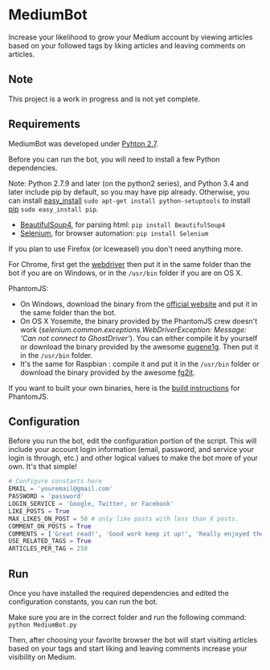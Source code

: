 # MediumBot
Increase your likelihood to grow your Medium account by viewing articles based on your followed tags by liking articles and leaving comments on articles.

## Note
This project is a work in progress and is not yet complete.

## Requirements
MediumBot was developed under [Pyhton 2.7](https://www.python.org/downloads).

Before you can run the bot, you will need to install a few Python dependencies.

Note: Python 2.7.9 and later (on the python2 series), and Python 3.4 and later include pip by default, so you may have pip already. Otherwise, you can install [easy_install](https://pythonhosted.org/setuptools/easy_install.html) `sudo apt-get install python-setuptools` to install [pip](https://pypi.python.org/pypi/pip) `sudo easy_install pip`.

- [BeautifulSoup4](https://pypi.python.org/pypi/beautifulsoup4), for parsing html: `pip install BeautifulSoup4`
- [Selenium](http://www.seleniumhq.org/), for browser automation: `pip install Selenium`

If you plan to use Firefox (or Iceweasel) you don't need anything more.

For Chrome, first get the [webdriver](https://sites.google.com/a/chromium.org/chromedriver/downloads) then put it in the same folder than the bot if you are on Windows, or in the `/usr/bin` folder if you are on OS X.

PhantomJS:
- On Windows, download the binary from the [official website](http://phantomjs.org) and put it in the same folder than the bot.
- On OS X Yosemite, the binary provided by the PhantomJS crew doesn't work (*selenium.common.exceptions.WebDriverException: Message: 'Can not connect to GhostDriver'*). You can either compile it by yourself or download the binary provided by the awesome [eugene1g](https://github.com/eugene1g/phantomjs/releases). Then put it in the `/usr/bin` folder.
- It's the same for Raspbian : compile it and put it in the `/usr/bin` folder or download the binary provided by the awesome [fg2it](https://github.com/fg2it/phantomjs-on-raspberry/tree/master/rpi-2-3/wheezy-jessie/v2.1.1).

If you want to built your own binaries, here is the [build instructions](http://phantomjs.org/build.html) for PhantomJS.

## Configuration
Before you run the bot, edit the configuration portion of the script. This will include your account login information (email, password, and service your login is through, etc.) and other logical values to make the bot more of your own. It's that simple!

```python
# Configure constants here
EMAIL = 'youremail@gmail.com'
PASSWORD = 'password'
LOGIN_SERVICE = 'Google, Twitter, or Facebook'
LIKE_POSTS = True
MAX_LIKES_ON_POST = 50 # only like posts with less than X posts.
COMMENT_ON_POSTS = True
COMMENTS = ['Great read!', 'Good work keep it up!', 'Really enjoyed the article!', 'Very interesting!']
USE_RELATED_TAGS = True
ARTICLES_PER_TAG = 250
```

## Run
Once you have installed the required dependencies and edited the configuration constants, you can run the bot.

Make sure you are in the correct folder and run the following command: `python MediumBot.py`

Then, after choosing your favorite browser the bot will start visiting articles based on your tags and start liking and leaving comments increase your  visibility on Medium.
